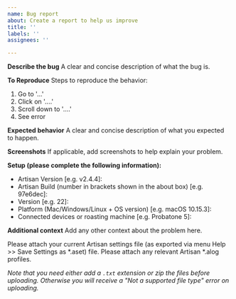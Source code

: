 ```yaml
---
name: Bug report
about: Create a report to help us improve
title: ''
labels: ''
assignees: ''

---
```


**Describe the bug**
A clear and concise description of what the bug is.

**To Reproduce**
Steps to reproduce the behavior:
1. Go to '...'
2. Click on '....'
3. Scroll down to '....'
4. See error

**Expected behavior**
A clear and concise description of what you expected to happen.

**Screenshots**
If applicable, add screenshots to help explain your problem.

**Setup (please complete the following information):**
 - Artisan Version [e.g. v2.4.4]:
 - Artisan Build (number in brackets shown in the about box) [e.g. 97e6dec]:
 - Version [e.g. 22]:
 - Platform (Mac/Windows/Linux + OS version) [e.g. macOS 10.15.3]:
 - Connected devices or roasting machine [e.g. Probatone 5]:

**Additional context**
Add any other context about the problem here.

Please attach your current Artisan settings file (as exported via menu Help >> Save Settings as *.aset) file.
Please attach any relevant Artisan *.alog profiles.

_Note that you need either add a `.txt` extension or zip the files before uploading. Otherwise you will receive a "Not a supported file type" error on uploading._
